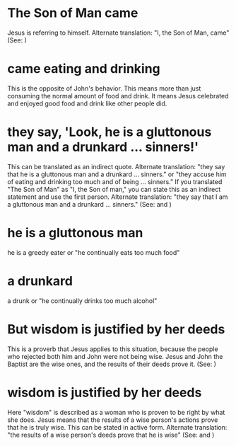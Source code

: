 
# The Son of Man came
Jesus is referring to himself. Alternate translation: "I, the Son of Man, came" (See: )

# came eating and drinking
This is the opposite of John's behavior. This means more than just consuming the normal amount of food and drink. It means Jesus celebrated and enjoyed good food and drink like other people did.

# they say, 'Look, he is a gluttonous man and a drunkard ... sinners!'
This can be translated as an indirect quote. Alternate translation: "they say that he is a gluttonous man and a drunkard ... sinners." or "they accuse him of eating and drinking too much and of being ... sinners." If you translated "The Son of Man" as "I, the Son of man," you can state this as an indirect statement and use the first person. Alternate translation: "they say that I am a gluttonous man and a drunkard ... sinners." (See:  and )

# he is a gluttonous man
he is a greedy eater or "he continually eats too much food"

# a drunkard
a drunk or "he continually drinks too much alcohol"

# But wisdom is justified by her deeds
This is a proverb that Jesus applies to this situation, because the people who rejected both him and John were not being wise. Jesus and John the Baptist are the wise ones, and the results of their deeds prove it. (See: )

# wisdom is justified by her deeds
Here "wisdom" is described as a woman who is proven to be right by what she does. Jesus means that the results of a wise person's actions prove that he is truly wise. This can be stated in active form. Alternate translation: "the results of a wise person's deeds prove that he is wise" (See:  and )
